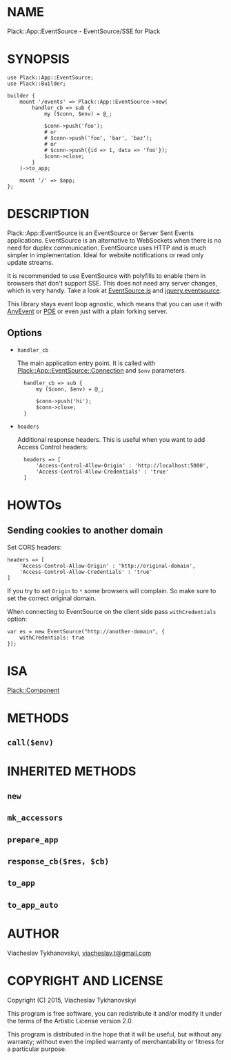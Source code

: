 # NAME

Plack::App::EventSource - EventSource/SSE for Plack

# SYNOPSIS

    use Plack::App::EventSource;
    use Plack::Builder;

    builder {
        mount '/events' => Plack::App::EventSource->new(
            handler_cb => sub {
                my ($conn, $env) = @_;

                $conn->push('foo');
                # or
                # $conn->push('foo', 'bar', 'baz');
                # or
                # $conn->push({id => 1, data => 'foo'});
                $conn->close;
            }
        )->to_app;

        mount '/' => $app;
    };

# DESCRIPTION

Plack::App::EventSource is an EventSource or Server Sent Events applications.
EventSource is an alternative to WebSockets when there is no need for duplex
communication. EventSource uses HTTP and is much simpler in implementation.
Ideal for website notifications or read only update streams.

It is recommended to use EventSource with polyfills to enable them in browsers
that don't support SSE. This does not need any server changes, which is very
handy. Take a look at
[EventSource.js](https://github.com/remy/polyfills/blob/master/EventSource.js)
and [jquery.eventsource](https://github.com/rwaldron/jquery.eventsource).

This library stays event loop agnostic, which means that you can use it with
[AnyEvent](https://metacpan.org/pod/AnyEvent) or [POE](https://metacpan.org/pod/POE) or even just with a plain forking server.

## Options

- `handler_cb`

    The main application entry point. It is called with
    [Plack::App::EventSource::Connection](https://metacpan.org/pod/Plack::App::EventSource::Connection) and `$env` parameters.

        handler_cb => sub {
            my ($conn, $env) = @_;

            $conn->push('hi');
            $conn->close;
        }

- `headers`

    Additional response headers. This is useful when you want to add Access Control
    headers:

        headers => [
            'Access-Control-Allow-Origin' : 'http://localhost:5000',
            'Access-Control-Allow-Credentials' : 'true'
        ]

# HOWTOs

## Sending cookies to another domain

Set CORS headers:

    headers => [
        'Access-Control-Allow-Origin' : 'http://original-domain',
        'Access-Control-Allow-Credentials' : 'true'
    ]

If you try to set `Origin` to `*` some browsers will complain. So make sure to
set the correct original domain.

When connecting to EventSource on the client side pass `withCredentials`
option:

    var es = new EventSource("http://another-domain", {
        withCredentials: true
    });

# ISA

[Plack::Component](https://metacpan.org/pod/Plack::Component)

# METHODS

## `call($env)`

# INHERITED METHODS

## `new`

## `mk_accessors`

## `prepare_app`

## `response_cb($res, $cb)`

## `to_app`

## `to_app_auto`

# AUTHOR

Viacheslav Tykhanovskyi, <viacheslav.t@gmail.com>

# COPYRIGHT AND LICENSE

Copyright (C) 2015, Viacheslav Tykhanovskyi

This program is free software, you can redistribute it and/or modify it under
the terms of the Artistic License version 2.0.

This program is distributed in the hope that it will be useful, but without any
warranty; without even the implied warranty of merchantability or fitness for
a particular purpose.
